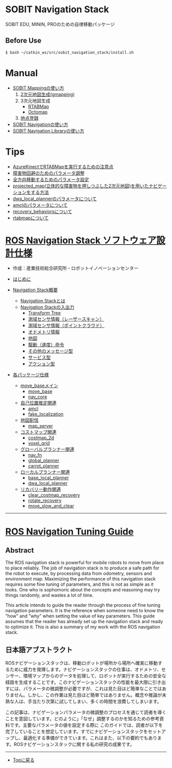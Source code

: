 # SOBIT Navigation Stack
SOBIT EDU, MININ, PROのための自律移動パッケージ  

## Before Use
```bash
$ bash ~/catkin_ws/src/sobit_navigation_stack/install.sh 
```

# Manual
- [SOBIT Mappingの使い方](sobit_mapping)
    1. [2次元地図生成(gmapping)](doc/readme/sobit_mapping_gmapping.md)
    2. 3次元地図生成
        - [RTABMap](doc/readme/sobit_mapping_rtabmap.md)
        - [Octomap](doc/readme/sobit_mapping_octomap.md)
    3. [地点登録](doc/readme/sobit_mapping_create_location_file.md)
- [SOBIT Navigationの使い方](sobit_navigation)
- [SOBIT Navigation Libraryの使い方](sobit_navigation_library)

# Tips
- [AzureKinectでRTABMapを実行するための注意点](doc/readme/azure_kinect_rtabmap.md)
- [障害物回避のためのパラメータ調整](doc/readme/obstacle_avoidance.md)
- [全方向移動するためのパラメータ設定](doc/readme/omni_directional_mobile.md)
- [projected_map(立体的な障害物を押しつぶした2次元地図)を用いたナビゲーションをする方法](doc/readme/projected_map_navigation.md)
- [dwa_local_plannerのパラメータについて](doc/readme/dwa_params.md)
- [amclのパラメータについて](doc/readme/amcl_params.md)
- [recovery_behaviorsについて](doc/readme/recovery_behaviors.md)
- [rtabmapについて](doc/readme/rtabmap.md)

# [ROS Navigation Stack ソフトウェア設計仕様](https://robo-marc.github.io/navigation_documents/)
- 作成：産業技術総合研究所・ロボットイノベーションセンター

- [はじめに](https://robo-marc.github.io/navigation_documents/introduction.html)
- [Navigation Stack概要](https://robo-marc.github.io/navigation_documents/navigation_overview.html#)
    - [Navigation Stackとは](https://robo-marc.github.io/navigation_documents/navigation_overview.html#id1)
    - [Navigation Stackの入出力](https://robo-marc.github.io/navigation_documents/navigation_overview.html#id2)
        - [Transform Tree](https://robo-marc.github.io/navigation_documents/navigation_overview.html#transform-tree)
        - [測域センサ情報（レーザースキャン）](https://robo-marc.github.io/navigation_documents/navigation_overview.html#id4)
        - [測域センサ情報（ポイントクラウド）](https://robo-marc.github.io/navigation_documents/navigation_overview.html#id6)
        - [オドメトリ情報](https://robo-marc.github.io/navigation_documents/navigation_overview.html#id8)
        - [地図](https://robo-marc.github.io/navigation_documents/navigation_overview.html#id10)
        - [駆動（速度）命令](https://robo-marc.github.io/navigation_documents/navigation_overview.html#id12)
        - [その他のメッセージ型](https://robo-marc.github.io/navigation_documents/navigation_overview.html#id14)
        - [サービス型](https://robo-marc.github.io/navigation_documents/navigation_overview.html#id22)
        - [アクション型](https://robo-marc.github.io/navigation_documents/navigation_overview.html#id26)
- [各パッケージ仕様](https://robo-marc.github.io/navigation_documents/packages.html)
    - [move_baseメイン](https://robo-marc.github.io/navigation_documents/move_base.html)
        - [move_base](https://robo-marc.github.io/navigation_documents/move_base.html)
        - [nav_core](https://robo-marc.github.io/navigation_documents/nav_core.html)
    - [自己位置推定関連](https://robo-marc.github.io/navigation_documents/packages.html#id2)
        - [amcl](https://robo-marc.github.io/navigation_documents/amcl.html)
        - [fake_localization](https://robo-marc.github.io/navigation_documents/fake_localization.html)
    - [地図配信](https://robo-marc.github.io/navigation_documents/packages.html#id3)
        - [map_server](https://robo-marc.github.io/navigation_documents/map_server.html)
    - [コストマップ関連](https://robo-marc.github.io/navigation_documents/packages.html#id4)
        - [costmap_2d](https://robo-marc.github.io/navigation_documents/costmap_2d.html)
        - [voxel_grid](https://robo-marc.github.io/navigation_documents/voxel_grid.html)
    - [グローバルプランナー関連](https://robo-marc.github.io/navigation_documents/packages.html#id5)
        - [nav_fn](https://robo-marc.github.io/navigation_documents/navfn.html)
        - [global_planner](https://robo-marc.github.io/navigation_documents/global_planner.html)
        - [carrot_planner](https://robo-marc.github.io/navigation_documents/carrot_planner.html)
    - [ローカルプランナー関連](https://robo-marc.github.io/navigation_documents/packages.html#id6)
        - [base_local_planner](https://robo-marc.github.io/navigation_documents/base_local_planner.html)
        - [dwa_local_planner](https://robo-marc.github.io/navigation_documents/dwa_local_planner.html)
    - [リカバリー動作関連](https://robo-marc.github.io/navigation_documents/packages.html#id7)
        - [clear_costmap_recovery](https://robo-marc.github.io/navigation_documents/clear_costmap_recovery.html)
        - [rotate_recovery](https://robo-marc.github.io/navigation_documents/rotate_recovery.html)
        - [move_slow_and_clear](https://robo-marc.github.io/navigation_documents/move_slow_and_clear.html)

---

# [ROS Navigation Tuning Guide](https://kaiyuzheng.me/documents/navguide.pdf)
## Abstract
The ROS navigation stack is powerful for mobile robots to move from place to place reliably. The job of navigation stack is to produce a safe path for the robot to execute, by processing data from odometry, sensors and environment map. Maximizing the performance of this navigation stack requires some fine tuning of parameters, and this is not as simple as it looks. One who is sophomoric about the concepts and reasoning may try things randomly, and wastes a lot of time.

This article intends to guide the reader through the process of fine tuning navigation parameters. It is the reference when someone need to know the ”how” and ”why” when setting the value of key parameters. This guide assumes that the reader has already set up the navigation stack and ready to optimize it. This is also a summary of my work with the ROS navigation stack.

## 日本語アブストラクト
ROSナビゲーションスタックは、移動ロボットが場所から場所へ確実に移動するために威力を発揮します。ナビゲーションスタックの仕事は、オドメトリ、センサー、環境マップからのデータを処理して、ロボットが実行するための安全な経路を生成することです。このナビゲーションスタックの性能を最大限に引き出すには、パラメータの微調整が必要ですが、これは見た目ほど簡単なことではありません。しかし、この作業は見た目ほど簡単ではありません。概念や推論が未熟な人は、手当たり次第に試してしまい、多くの時間を浪費してしまいます。

この記事は、ナビゲーションパラメータの微調整のプロセスを通じて読者を導くことを意図しています。どのように」「なぜ」調整するのかを知るための参考資料です。主要なパラメータの値を設定する際に このガイドでは、読者が以下を完了していることを想定しています。すでにナビゲーションスタックをセットアップし、最適化する準備ができています。これはまた、以下の要約でもあります。ROSナビゲーションスタックに関する私の研究の成果です。

---

- [Topに戻る](https://gitlab.com/TeamSOBITS/sobit_navigation_stack#sobit-navigation-stack)
